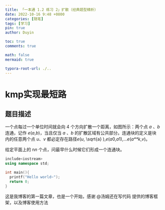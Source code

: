 ```yaml
---
title: 「一本通 1.2 练习 2」扩散（经典题型精析）
date: 2022-10-16 9:48 +0800
categories: [随笔]
tags: [学习]
pin: true
author: Duyin

toc: true
comments: true

math: false
mermaid: true

typora-root-url: ./..
---
```


# kmp实现最短路

## **题目描述**

一个点每过一个单位时间就会向 4 个方向扩散一个距离，如图所示：两个点 *a* 、*b* 连通，记作 *e*(*a*,*b*)，当且仅当 *a* 、*b* 的扩散区域有公共部分。连通块的定义是块内的任意两个点 *u*、*v* 都必定存在路径*e*(*u*, \sqrt{a} ),*e*(*a*0,*a*1),…*e*(*a**k*,*v*)。

给定平面上的 n*n* 个点，问最早什么时候它们形成一个连通块。

```c++
include<iostream>
using namespace std;

int main(){
  printf("Hello world~");
  return 0;
}
```

这是我博客的第一篇文章，也是一个开始，感谢 @汤姆还在写代码 提供的博客框架，以及博客使用方法